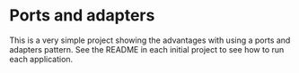 # Ports and adapters

This is a very simple project showing the advantages with using a ports and adapters pattern.
See the README in each initial project to see how to run each application.
